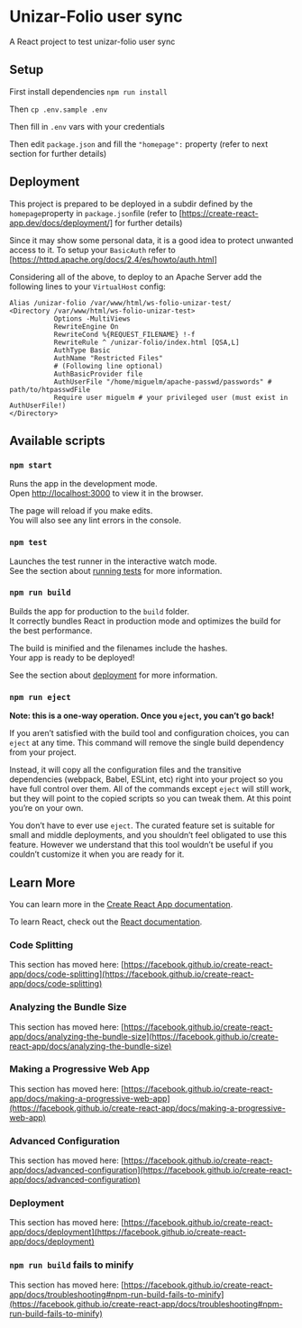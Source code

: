 # Unizar-Folio user sync
A React project to test unizar-folio user sync


## Setup
First install dependencies `npm run install`

Then `cp .env.sample .env`

Then fill in `.env` vars with your credentials

Then edit `package.json` and fill the `"homepage":` property (refer to next section for further details)

## Deployment
This project is prepared to be deployed in a subdir defined by the `homepage`property in `package.json`file (refer to [https://create-react-app.dev/docs/deployment/] for further details) 

Since it may show some personal data, it is a good idea to protect unwanted access to it. To setup your `BasicAuth` refer to [https://httpd.apache.org/docs/2.4/es/howto/auth.html]

Considering all of the above, to deploy to an Apache Server add the following lines to your `VirtualHost` config:

```# This is a sample config to deploy to /unizar-folio subfolder
Alias /unizar-folio /var/www/html/ws-folio-unizar-test/
<Directory /var/www/html/ws-folio-unizar-test>
           Options -MultiViews
           RewriteEngine On
           RewriteCond %{REQUEST_FILENAME} !-f
           RewriteRule ^ /unizar-folio/index.html [QSA,L]
           AuthType Basic
           AuthName "Restricted Files"
           # (Following line optional)
           AuthBasicProvider file
           AuthUserFile "/home/miguelm/apache-passwd/passwords" # path/to/htpasswdFile
           Require user miguelm # your privileged user (must exist in AuthUserFile!)
</Directory>
```


## Available scripts

### `npm start`

Runs the app in the development mode.\
Open [http://localhost:3000](http://localhost:3000) to view it in the browser.

The page will reload if you make edits.\
You will also see any lint errors in the console.

### `npm test`

Launches the test runner in the interactive watch mode.\
See the section about [running tests](https://facebook.github.io/create-react-app/docs/running-tests) for more information.

### `npm run build`

Builds the app for production to the `build` folder.\
It correctly bundles React in production mode and optimizes the build for the best performance.

The build is minified and the filenames include the hashes.\
Your app is ready to be deployed!

See the section about [deployment](https://facebook.github.io/create-react-app/docs/deployment) for more information.

### `npm run eject`

**Note: this is a one-way operation. Once you `eject`, you can’t go back!**

If you aren’t satisfied with the build tool and configuration choices, you can `eject` at any time. This command will remove the single build dependency from your project.

Instead, it will copy all the configuration files and the transitive dependencies (webpack, Babel, ESLint, etc) right into your project so you have full control over them. All of the commands except `eject` will still work, but they will point to the copied scripts so you can tweak them. At this point you’re on your own.

You don’t have to ever use `eject`. The curated feature set is suitable for small and middle deployments, and you shouldn’t feel obligated to use this feature. However we understand that this tool wouldn’t be useful if you couldn’t customize it when you are ready for it.

## Learn More

You can learn more in the [Create React App documentation](https://facebook.github.io/create-react-app/docs/getting-started).

To learn React, check out the [React documentation](https://reactjs.org/).

### Code Splitting

This section has moved here: [https://facebook.github.io/create-react-app/docs/code-splitting](https://facebook.github.io/create-react-app/docs/code-splitting)

### Analyzing the Bundle Size

This section has moved here: [https://facebook.github.io/create-react-app/docs/analyzing-the-bundle-size](https://facebook.github.io/create-react-app/docs/analyzing-the-bundle-size)

### Making a Progressive Web App

This section has moved here: [https://facebook.github.io/create-react-app/docs/making-a-progressive-web-app](https://facebook.github.io/create-react-app/docs/making-a-progressive-web-app)

### Advanced Configuration

This section has moved here: [https://facebook.github.io/create-react-app/docs/advanced-configuration](https://facebook.github.io/create-react-app/docs/advanced-configuration)

### Deployment

This section has moved here: [https://facebook.github.io/create-react-app/docs/deployment](https://facebook.github.io/create-react-app/docs/deployment)

### `npm run build` fails to minify

This section has moved here: [https://facebook.github.io/create-react-app/docs/troubleshooting#npm-run-build-fails-to-minify](https://facebook.github.io/create-react-app/docs/troubleshooting#npm-run-build-fails-to-minify)
